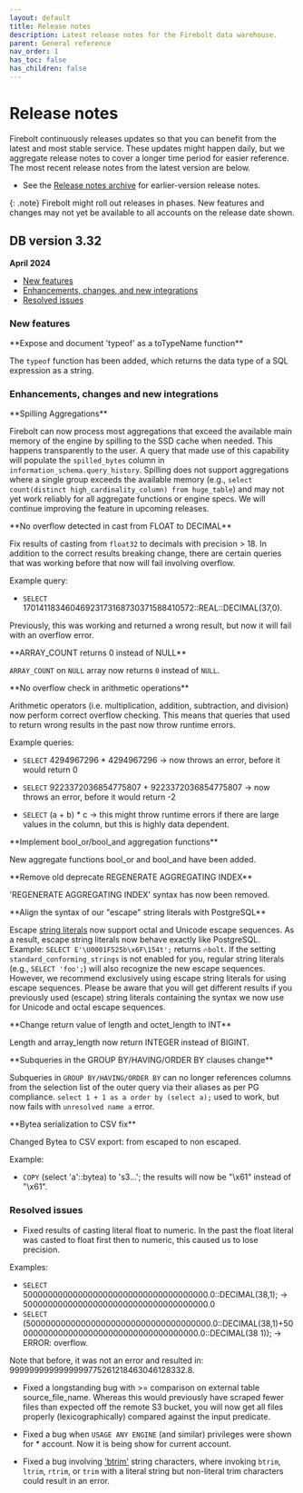 ```yaml
---
layout: default
title: Release notes
description: Latest release notes for the Firebolt data warehouse.
parent: General reference
nav_order: 1
has_toc: false
has_children: false
---
```


# Release notes

Firebolt continuously releases updates so that you can benefit from the latest and most stable service. These updates might happen daily, but we aggregate release notes to cover a longer time period for easier reference. The most recent release notes from the latest version are below. 

- See the [Release notes archive](../release-notes/release-notes-archive.md) for earlier-version release notes.

{: .note}
Firebolt might roll out releases in phases. New features and changes may not yet be available to all accounts on the release date shown.

## DB version 3.32
**April 2024**

* [New features](#new-features)
* [Enhancements, changes, and new integrations](#enhancements-changes-and-new-integrations)
* [Resolved issues](#resolved-issues)

### New features

<!--- FIR-4082 --->**Expose and document 'typeof' as a toTypeName function**

The `typeof` function has been added, which returns the data type of a SQL expression as a string.

### Enhancements, changes and new integrations

<!--- FIR-25079 --->**Spilling Aggregations**

Firebolt can now process most aggregations that exceed the available main memory of the engine by spilling to the SSD cache when needed. This happens transparently to the user. A query that made use of this capability will populate the `spilled_bytes` column in `information_schema.query_history`. Spilling does not support aggregations where a single group exceeds the available memory (e.g., `select count(distinct high_cardinality_column) from huge_table`) and may not yet work reliably for all aggregate functions or engine specs. We will continue improving the feature in upcoming releases.

<!--- FIR-25892 ---> **No overflow detected in cast from FLOAT to DECIMAL**

Fix results of casting from `float32` to decimals with precision > 18.
In addition to the correct results breaking change, there are certain queries that was working before that now will fail involving overflow. 

Example query: 
* `SELECT` 17014118346046923173168730371588410572::REAL::DECIMAL(37,0). 

Previously, this was working and returned a wrong result, but now it will fail with an overflow error.

<!--- FIR-29174 --->**ARRAY_COUNT returns 0 instead of NULL**

`ARRAY_COUNT` on `NULL` array now returns `0` instead of `NULL`.

<!--- FIR-29639 --->**No overflow check in arithmetic operations**

Arithmetic operators (i.e. multiplication, addition, subtraction, and division) now perform correct overflow checking. This means that queries that used to return wrong results in the past now throw runtime errors.

Example queries: 
* `SELECT` 4294967296 * 4294967296 -> now throws an error, before it would return 0

* `SELECT` 9223372036854775807 + 9223372036854775807 -> now throws an error, before it would return -2

* `SELECT` (a + b) * c -> this might throw runtime errors if there are large values in the column, but this is highly data dependent.

<!--- FIR-29747 --->**Implement bool_or/bool_and aggregation functions**

New aggregate functions bool_or and bool_and have been added. 

<!--- FIR-29729 --->**Remove old deprecate REGENERATE AGGREGATING INDEX**

'REGENERATE AGGREGATING INDEX' syntax has now been removed.  

<!--- FIR-30398 --->**Align the syntax of our "escape" string literals with PostgreSQL**

Escape [string literals](../sql_reference/data-types.md) now support octal and Unicode escape sequences. As a result, escape string literals now behave exactly like PostgreSQL. Example: `SELECT E'\U0001F525b\x6F\154t';` returns `🔥bolt`. If the setting `standard_conforming_strings` is not enabled for you, regular string literals (e.g., `SELECT 'foo';`) will also recognize the new escape sequences. However, we recommend exclusively using escape string literals for using escape sequences. Please be aware that you will get different results if you previously used (escape) string literals containing the syntax we now use for Unicode and octal escape sequences.

<!--- FIR-30789 --->**Change return value of length and octet_length to INT**

Length and array_length now return INTEGER instead of BIGINT.

<!--- FIR-30393 --->**Subqueries in the GROUP BY/HAVING/ORDER BY clauses change**

Subqueries in `GROUP BY/HAVING/ORDER BY` can no longer references columns from the selection list of the outer query via their aliases as per PG compliance.  `select 1 + 1 as a order by (select a);` used to work, but now fails with `unresolved name a` error.

<!--- FIR-31163 --->**Bytea serialization to CSV fix**

Changed Bytea to CSV export: from escaped to non escaped. 

Example: 
* `COPY` (select 'a'::bytea) to 's3...'; the results will now be "\x61" instead of "\\x61".

### Resolved issues

<!--- FIR-25890 --->
* Fixed results of casting literal float to numeric. In the past the float literal was casted to float first then to numeric, this caused us to lose precision.

Examples:
* `SELECT` 5000000000000000000000000000000000000.0::DECIMAL(38,1); -> 5000000000000000000000000000000000000.0
* `SELECT` (5000000000000000000000000000000000000.0::DECIMAL(38,1)+5000000000000000000000000000000000000.0::DECIMAL(38 1)); -> ERROR: overflow.

Note that before, it was not an error and resulted in: 9999999999999999775261218463046128332.8.

<!--- FIR-26910 --->
* Fixed a longstanding bug with >= comparison on external table source_file_name. Whereas this would previously have scraped fewer files than expected off the remote S3 bucket, you will now get all files properly (lexicographically) compared against the input predicate. 

<!--- FIR-30107 --->
* Fixed a bug when `USAGE ANY ENGINE` (and similar) privileges were shown for * account. Now it is being show for current account.

<!--- FIR-30490 --->
* Fixed a bug involving ['btrim'](../sql_reference/functions-reference/string/btrim.md) string characters, where invoking `btrim`, `ltrim`, `rtrim`, or `trim` with a literal string but non-literal trim characters could result in an error.
